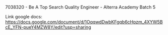 7038320 - Be A Top Search Quality Engineer - Alterra Academy Batch 5

Link google docs:
https://docs.google.com/document/d/1OqqwdDwbKFgqb6cHpzm_4XYW5BcE_YFN-pueY4MZW8Y/edit?usp=sharing